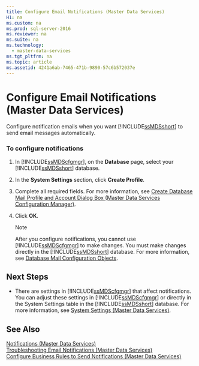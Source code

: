 ```yaml
---
title: Configure Email Notifications (Master Data Services)
H1: na
ms.custom: na
ms.prod: sql-server-2016
ms.reviewer: na
ms.suite: na
ms.technology: 
  - master-data-services
ms.tgt_pltfrm: na
ms.topic: article
ms.assetid: 4241a6ab-7465-471b-9890-57c6b572037e
---
```

# Configure Email Notifications (Master Data Services)
  Configure notification emails when you want [!INCLUDE[ssMDSshort](../../Token/Other/ssMDSshort_md.md)] to send email messages automatically.  
  
### To configure notifications  
  
1.  In [!INCLUDE[ssMDScfgmgr](../../Token/Other/ssMDScfgmgr_md.md)], on the **Database** page, select your [!INCLUDE[ssMDSshort](../../Token/Other/ssMDSshort_md.md)] database.  
  
2.  In the **System Settings** section, click **Create Profile**.  
  
3.  Complete all required fields. For more information, see [Create Database Mail Profile and Account Dialog Box &#40;Master Data Services Configuration Manager&#41;](../../Topics/TopicNameNotContainA/Create-Database-Mail-Profile-and-Account-Dialog-Box--Master-Data-Services-Configuration-Manager-.md).  
  
4.  Click **OK**.  
  
    > [!NOTE]  
    >  After you configure notifications, you cannot use [!INCLUDE[ssMDScfgmgr](../../Token/Other/ssMDScfgmgr_md.md)] to make changes. You must make changes directly in the [!INCLUDE[ssMDSshort](../../Token/Other/ssMDSshort_md.md)] database. For more information, see [Database Mail Configuration Objects](../../Topics/TopicNameNotContainA/Database-Mail-Configuration-Objects.md).  
  
## Next Steps  
  
-   There are settings in [!INCLUDE[ssMDScfgmgr](../../Token/Other/ssMDScfgmgr_md.md)] that affect notifications. You can adjust these settings in [!INCLUDE[ssMDScfgmgr](../../Token/Other/ssMDScfgmgr_md.md)] or directly in the System Settings table in the [!INCLUDE[ssMDSshort](../../Token/Other/ssMDSshort_md.md)] database. For more information, see [System Settings &#40;Master Data Services&#41;](../../Topics/TopicNameNotContainA/System-Settings--Master-Data-Services-.md).  
  
## See Also  
 [Notifications &#40;Master Data Services&#41;](../../Topics/TopicNameNotContainA/Notifications--Master-Data-Services-.md)   
 [Troubleshooting Email Notifications \(Master Data Services\)](http://social.technet.microsoft.com/wiki/contents/articles/troubleshooting-email-notifications-master-data-services.aspx)   
 [Configure Business Rules to Send Notifications &#40;Master Data Services&#41;](../../Topics/TopicNameNotContainA/Configure-Business-Rules-to-Send-Notifications--Master-Data-Services-.md)  
  
  
